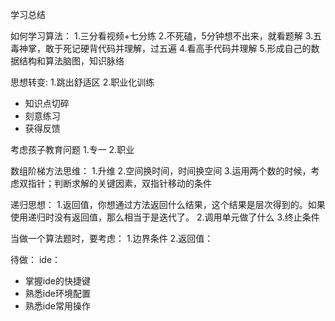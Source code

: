学习总结

如何学习算法：
1.三分看视频+七分练
2.不死磕，5分钟想不出来，就看题解
3.五毒神掌，敢于死记硬背代码并理解，过五遍
4.看高手代码并理解
5.形成自己的数据结构和算法脑图，知识脉络

思想转变:
1.跳出舒适区
2.职业化训练
- 知识点切碎
- 刻意练习
- 获得反馈

考虑孩子教育问题
1.专一
2.职业

数组阶梯方法思维：
1.升维
2.空间换时间，时间换空间
3.运用两个数的时候，考虑双指针；判断求解的关键因素，双指针移动的条件

递归思想：
1.返回值，你想通过方法返回什么结果，这个结果是层次得到的。如果使用递归时没有返回值，那么相当于是迭代了。
2.调用单元做了什么
3.终止条件

当做一个算法题时，要考虑：
1.边界条件
2.返回值：


待做：
ide：
- 掌握ide的快捷键
- 熟悉ide环境配置
- 熟悉ide常用操作